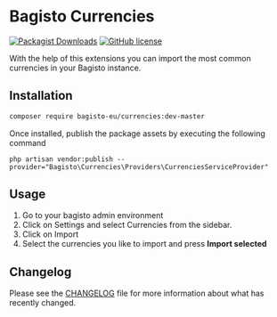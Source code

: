 # Bagisto Currencies
[![Packagist Downloads](https://img.shields.io/packagist/dt/bagisto-eu/currencies)](https://github.com/bagisto-europe/currencies/)
[![GitHub license](https://img.shields.io/github/license/bagisto-europe/currencies)](https://github.com/bagisto-europe/currencies/blob/main/LICENSE)

With the help of this extensions you can import the most common currencies in your Bagisto instance.  

## Installation

```sh
composer require bagisto-eu/currencies:dev-master
```
Once installed, publish the package assets by executing the following command
```
php artisan vendor:publish --provider="Bagisto\Currencies\Providers\CurrenciesServiceProvider"
```

## Usage


1. Go to your bagisto admin environment
2. Click on Settings and select Currencies from the sidebar.
3. Click on Import
4. Select the currencies you like to import and press **Import selected**

## Changelog
Please see the [CHANGELOG](CHANGELOG.md) file for more information about what has recently changed.
